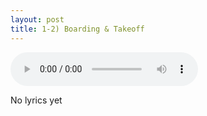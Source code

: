 ```yaml
---
layout: post
title: 1-2) Boarding & Takeoff
---
```


<audio controls>
<source src="{{ site.baseurl }}/audio/liftoff-song.mp3" type="audio/mpeg">
</audio>

No lyrics yet